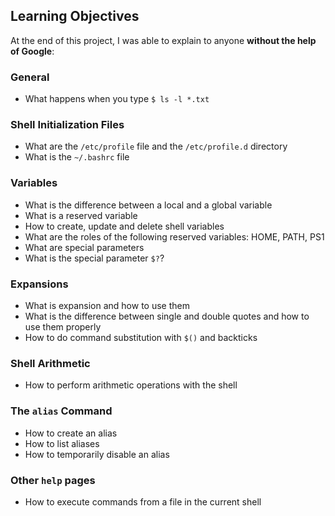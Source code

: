 ## Learning Objectives

At the end of this project, I was able to explain to anyone **without the help of Google**:

### General


* What happens when you type `$ ls -l *.txt`


### Shell Initialization Files


* What are the `/etc/profile` file and the `/etc/profile.d` directory
* What is the `~/.bashrc` file


### Variables


* What is the difference between a local and a global variable
* What is a reserved variable
* How to create, update and delete shell variables
* What are the roles of the following reserved variables: HOME, PATH, PS1
* What are special parameters
* What is the special parameter `$?`?


### Expansions


* What is expansion and how to use them
* What is the difference between single and double quotes and how to use them properly
* How to do command substitution with `$()` and backticks


### Shell Arithmetic


* How to perform arithmetic operations with the shell


### The `alias` Command


* How to create an alias
* How to list aliases
* How to temporarily disable an alias


### Other `help` pages


* How to execute commands from a file in the current shell

  
